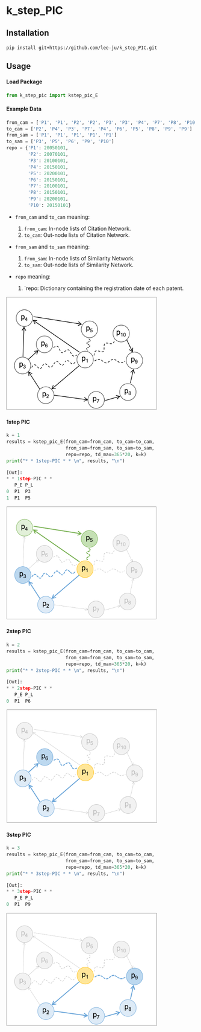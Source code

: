 # k_step_PIC
## Installation

`pip install git+https://github.com/lee-ju/k_step_PIC.git`

## Usage

#### Load Package
```python
from k_step_pic import kstep_pic_E
```

#### Example Data
```python
from_cam = ['P1', 'P1', 'P2', 'P2', 'P3', 'P3', 'P4', 'P7', 'P8', 'P10']
to_cam = ['P2', 'P4', 'P3', 'P7', 'P4', 'P6', 'P5', 'P8', 'P9', 'P9']
from_sam = ['P1', 'P1', 'P1', 'P1', 'P1']
to_sam = ['P3', 'P5', 'P6', 'P9', 'P10']
repo = {'P1': 20050101,
        'P2': 20070101,
        'P3': 20100101,
        'P4': 20150101,
        'P5': 20200101,
        'P6': 20150101,
        'P7': 20100101,
        'P8': 20150101,
        'P9': 20200101,
        'P10': 20150101}
```
- `from_cam` and `to_cam` meaning:
    1. `from_cam`: In-node lists of Citation Network.
    2. `to_cam`: Out-node lists of Citation Network.

- `from_sam` and `to_sam` meaning:
    1. `from_sam`: In-node lists of Similarity Network.
    2. `to_sam`: Out-node lists of Similarity Network.

- `repo` meaning:
    1. `repo: Dictionary containing the registration date of each patent.
<img src="/imgs/fig-example.png" width="400" height="300">

#### 1step PIC
```python
k = 1
results = kstep_pic_E(from_cam=from_cam, to_cam=to_cam,
                      from_sam=from_sam, to_sam=to_sam,
                      repo=repo, td_max=365*20, k=k)
print("* * 1step-PIC * * \n", results, "\n")
```

```python
[Out]: 
* * 1step-PIC * * 
   P_E P_L
0  P1  P3
1  P1  P5 
```
<img src="/imgs/fig-1step.png" width="400" height="300">

#### 2step PIC
```python
k = 2
results = kstep_pic_E(from_cam=from_cam, to_cam=to_cam,
                      from_sam=from_sam, to_sam=to_sam,
                      repo=repo, td_max=365*20, k=k)
print("* * 2step-PIC * * \n", results, "\n")
```

```python
[Out]: 
* * 2step-PIC * * 
   P_E P_L
0  P1  P6 
```
<img src="/imgs/fig-2step.png" width="400" height="300">

#### 3step PIC
```python
k = 3
results = kstep_pic_E(from_cam=from_cam, to_cam=to_cam,
                      from_sam=from_sam, to_sam=to_sam,
                      repo=repo, td_max=365*20, k=k)
print("* * 3step-PIC * * \n", results, "\n")
```

```python
[Out]: 
* * 3step-PIC * * 
   P_E P_L
0  P1  P9 
```
<img src="/imgs/fig-3step.png" width="400" height="300">
